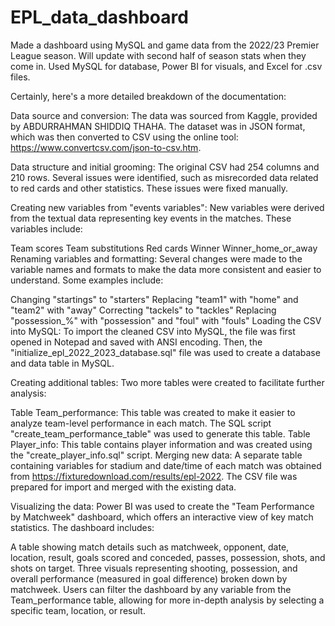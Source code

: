# EPL_data_dashboard
Made a dashboard using MySQL and game data from the 2022/23 Premier League season. Will update with second half of season stats when they come in. Used MySQL for database, Power BI for visuals, and Excel for .csv files.

Certainly, here's a more detailed breakdown of the documentation:

Data source and conversion:
The data was sourced from Kaggle, provided by ABDURRAHMAN SHIDDIQ THAHA. The dataset was in JSON format, which was then converted to CSV using the online tool: https://www.convertcsv.com/json-to-csv.htm.

Data structure and initial grooming:
The original CSV had 254 columns and 210 rows. Several issues were identified, such as misrecorded data related to red cards and other statistics. These issues were fixed manually.

Creating new variables from "events variables":
New variables were derived from the textual data representing key events in the matches. These variables include:

Team scores
Team substitutions
Red cards
Winner
Winner_home_or_away
Renaming variables and formatting:
Several changes were made to the variable names and formats to make the data more consistent and easier to understand. Some examples include:

Changing "startings" to "starters"
Replacing "team1" with "home" and "team2" with "away"
Correcting "tackels" to "tackles"
Replacing "possession_%" with "possession" and "foul" with "fouls"
Loading the CSV into MySQL:
To import the cleaned CSV into MySQL, the file was first opened in Notepad and saved with ANSI encoding. Then, the "initialize_epl_2022_2023_database.sql" file was used to create a database and data table in MySQL.

Creating additional tables:
Two more tables were created to facilitate further analysis:

Table Team_performance: This table was created to make it easier to analyze team-level performance in each match. The SQL script "create_team_performance_table" was used to generate this table.
Table Player_info: This table contains player information and was created using the "create_player_info.sql" script.
Merging new data:
A separate table containing variables for stadium and date/time of each match was obtained from https://fixturedownload.com/results/epl-2022. The CSV file was prepared for import and merged with the existing data.

Visualizing the data:
Power BI was used to create the "Team Performance by Matchweek" dashboard, which offers an interactive view of key match statistics. The dashboard includes:

A table showing match details such as matchweek, opponent, date, location, result, goals scored and conceded, passes, possession, shots, and shots on target.
Three visuals representing shooting, possession, and overall performance (measured in goal difference) broken down by matchweek.
Users can filter the dashboard by any variable from the Team_performance table, allowing for more in-depth analysis by selecting a specific team, location, or result.
